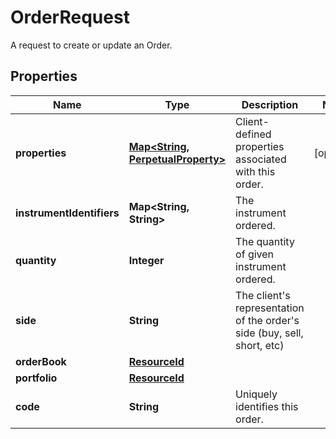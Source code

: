 

# OrderRequest

A request to create or update an Order.
## Properties

Name | Type | Description | Notes
------------ | ------------- | ------------- | -------------
**properties** | [**Map&lt;String, PerpetualProperty&gt;**](PerpetualProperty.md) | Client-defined properties associated with this order. |  [optional]
**instrumentIdentifiers** | **Map&lt;String, String&gt;** | The instrument ordered. | 
**quantity** | **Integer** | The quantity of given instrument ordered. | 
**side** | **String** | The client&#39;s representation of the order&#39;s side (buy, sell, short, etc) | 
**orderBook** | [**ResourceId**](ResourceId.md) |  | 
**portfolio** | [**ResourceId**](ResourceId.md) |  | 
**code** | **String** | Uniquely identifies this order. | 



